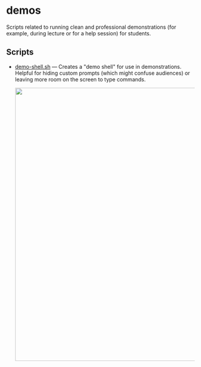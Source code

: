 # demos

Scripts related to running clean and professional demonstrations (for example, during lecture or for a help session) for students.

## Scripts

* [demo-shell.sh](https://github.com/ZacharyEspiritu/ta-scripts/blob/master/demos/demo-shell.sh) — Creates a "demo shell" for use in demonstrations. Helpful for hiding custom prompts (which might confuse audiences) or leaving more room on the screen to type commands.

  <img width="730" src="https://user-images.githubusercontent.com/13021310/62248954-5a7c6680-b3b7-11e9-95d9-83be5620a82f.png">
